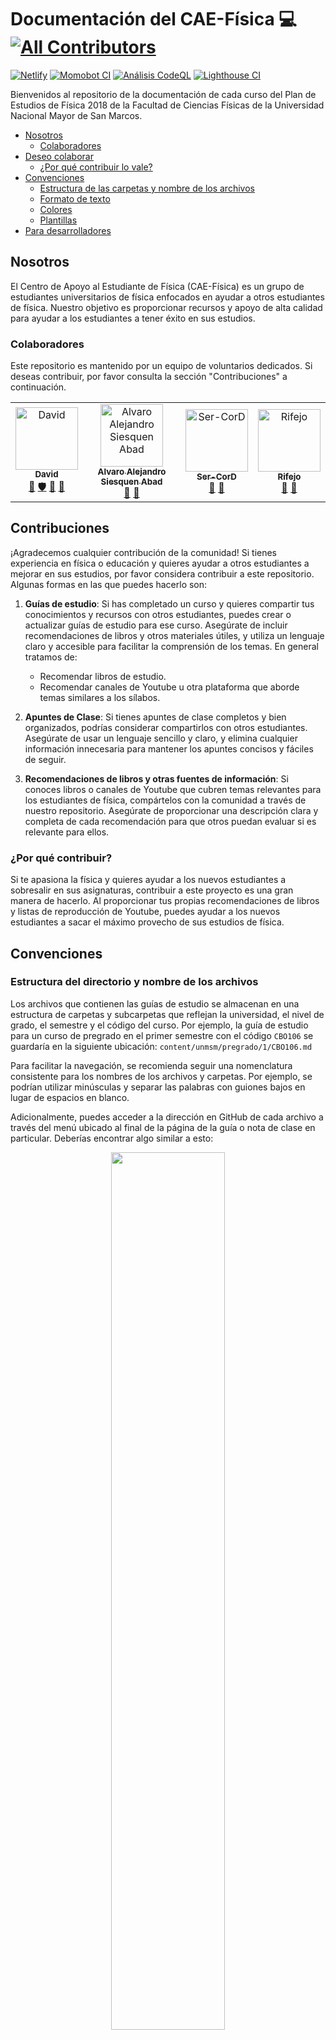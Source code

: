 # Documentación del CAE-Física 💻 <!-- ALL-CONTRIBUTORS-BADGE:START - Do not remove or modify this section -->[![All Contributors](https://img.shields.io/badge/all_contributors-4-orange.svg?style=flat-square)](#contributors-)<!-- ALL-CONTRIBUTORS-BADGE:END -->

[![Netlify](https://api.netlify.com/api/v1/badges/abc167f5-8dee-48db-a7da-3c97c18849be/deploy-status)](https://app.netlify.com/sites/caefis/deploys) [![Momobot CI](https://github.com/caefisica/web/actions/workflows/node.js-ci.yml/badge.svg)](https://github.com/caefisica/web/actions/workflows/node.js-ci.yml) [![Análisis CodeQL](https://github.com/caefisica/web/actions/workflows/codeql-analysis.yml/badge.svg)](https://github.com/caefisica/web/actions/workflows/codeql-analysis.yml) [![Lighthouse CI](https://github.com/caefisica/web/actions/workflows/push.yml/badge.svg)](https://github.com/caefisica/web/actions/workflows/push.yml)

Bienvenidos al repositorio de la documentación de cada curso del Plan de Estudios de Física 2018 de la Facultad de Ciencias Físicas de la Universidad Nacional Mayor de San Marcos.

- [Nosotros](#nosotros)
  - [Colaboradores](#colaboradores)
- [Deseo colaborar](#contribuciones)
  - [¿Por qué contribuir lo vale?](#¿por-qué-contribuir)
- [Convenciones](#convenciones)
  - [Estructura de las carpetas y nombre de los archivos](#estructura-del-directorio-y-nombre-de-los-archivos)
  - [Formato de texto](#formato-del-texto)
  - [Colores](#colores)
  - [Plantillas](#plantillas)
- [Para desarrolladores](#desarrolladores)

## Nosotros

El Centro de Apoyo al Estudiante de Física (CAE-Física) es un grupo de estudiantes universitarios de física enfocados en ayudar a otros estudiantes de física. Nuestro objetivo es proporcionar recursos y apoyo de alta calidad para ayudar a los estudiantes a tener éxito en sus estudios.

### Colaboradores

Este repositorio es mantenido por un equipo de voluntarios dedicados. Si deseas contribuir, por favor consulta la sección "Contribuciones" a continuación.

<!-- ALL-CONTRIBUTORS-LIST:START - Do not remove or modify this section -->
<!-- prettier-ignore-start -->
<!-- markdownlint-disable -->
<table>
  <tbody>
    <tr>
      <td align="center"><a href="http://totallynotdavid.github.io"><img src="https://avatars.githubusercontent.com/u/20960328?v=4?s=100" width="100px;" alt="David"/><br /><sub><b>David</b></sub></a><br /><a href="#maintenance-totallynotdavid" title="Maintenance">🚧</a> <a href="#security-totallynotdavid" title="Security">🛡️</a> <a href="#research-totallynotdavid" title="Research">🔬</a> <a href="#blog-totallynotdavid" title="Blogposts">📝</a></td>
      <td align="center"><a href="https://github.com/alvaro18101"><img src="https://avatars.githubusercontent.com/u/75409414?v=4?s=100" width="100px;" alt="Alvaro Alejandro Siesquen Abad"/><br /><sub><b>Alvaro Alejandro Siesquen Abad</b></sub></a><br /><a href="#research-alvaro18101" title="Research">🔬</a> <a href="#blog-alvaro18101" title="Blogposts">📝</a></td>
      <td align="center"><a href="https://github.com/Ser-CorD"><img src="https://avatars.githubusercontent.com/u/98802192?v=4?s=100" width="100px;" alt="Ser-CorD"/><br /><sub><b>Ser-CorD</b></sub></a><br /><a href="#research-Ser-CorD" title="Research">🔬</a> <a href="#blog-Ser-CorD" title="Blogposts">📝</a></td>
      <td align="center"><a href="https://github.com/Rifejo"><img src="https://avatars.githubusercontent.com/u/99055529?v=4?s=100" width="100px;" alt="Rifejo"/><br /><sub><b>Rifejo</b></sub></a><br /><a href="#research-Rifejo" title="Research">🔬</a> <a href="#blog-Rifejo" title="Blogposts">📝</a></td>
    </tr>
  </tbody>
</table>

<!-- markdownlint-restore -->
<!-- prettier-ignore-end -->

<!-- ALL-CONTRIBUTORS-LIST:END -->

## Contribuciones

¡Agradecemos cualquier contribución de la comunidad! Si tienes experiencia en física o educación y quieres ayudar a otros estudiantes a mejorar en sus estudios, por favor considera contribuir a este repositorio. Algunas formas en las que puedes hacerlo son:

1. **Guías de estudio**: Si has completado un curso y quieres compartir tus conocimientos y recursos con otros estudiantes, puedes crear o actualizar guías de estudio para ese curso. Asegúrate de incluir recomendaciones de libros y otros materiales útiles, y utiliza un lenguaje claro y accesible para facilitar la comprensión de los temas. En general tratamos de:

   - Recomendar libros de estudio.
   - Recomendar canales de Youtube u otra plataforma que aborde temas similares a los sílabos.

2. **Apuntes de Clase**: Si tienes apuntes de clase completos y bien organizados, podrías considerar compartirlos con otros estudiantes. Asegúrate de usar un lenguaje sencillo y claro, y elimina cualquier información innecesaria para mantener los apuntes concisos y fáciles de seguir.

3. **Recomendaciones de libros y otras fuentes de información**: Si conoces libros o canales de Youtube que cubren temas relevantes para los estudiantes de física, compártelos con la comunidad a través de nuestro repositorio. Asegúrate de proporcionar una descripción clara y completa de cada recomendación para que otros puedan evaluar si es relevante para ellos.

### ¿Por qué contribuir?

Si te apasiona la física y quieres ayudar a los nuevos estudiantes a sobresalir en sus asignaturas, contribuir a este proyecto es una gran manera de hacerlo. Al proporcionar tus propias recomendaciones de libros y listas de reproducción de Youtube, puedes ayudar a los nuevos estudiantes a sacar el máximo provecho de sus estudios de física.

## Convenciones

### Estructura del directorio y nombre de los archivos

Los archivos que contienen las guías de estudio se almacenan en una estructura de carpetas y subcarpetas que reflejan la universidad, el nivel de grado, el semestre y el código del curso. Por ejemplo, la guía de estudio para un curso de pregrado en el primer semestre con el código `CBO106` se guardaría en la siguiente ubicación: `content/unmsm/pregrado/1/CBO106.md`

Para facilitar la navegación, se recomienda seguir una nomenclatura consistente para los nombres de los archivos y carpetas. Por ejemplo, se podrían utilizar minúsculas y separar las palabras con guiones bajos en lugar de espacios en blanco.

Adicionalmente, puedes acceder a la dirección en GitHub de cada archivo a través del menú ubicado al final de la página de la guía o nota de clase en particular. Deberías encontrar algo similar a esto:

<p align="center">
<img src="https://i.imgur.com/CIobd1U.png" width=60% height=60%>
</p>

### Formato del texto

Las guías de estudio deben estar escritas en formato Markdown y deben procesarse utilizando goldmark. Markdown es un lenguaje de marcado sencillo que permite enfatizar el texto con asteriscos o subrayados (por ejemplo, _énfasis_ o _énfasis_) y crear enlaces con corchetes y paréntesis (por ejemplo, [enlace](https://caefisica.com/)). Si necesitas más información sobre el uso de Markdown, puedes consultar [esta guía](https://datosgobar.github.io/portal-andino/markdown-guide/).

### Colores

Utilizamos principalmente colores en degradado, especificados en formato HEX. Por ejemplo, el azul se especifica como: `#0F9BF6` a `#1823AB`, el morado como: `#5D46B4` a `#5D2F86` y el negro como: `#212529`. Se recomienda utilizar un conjunto de colores coherente a lo largo de todas las guías de estudio.

### Plantillas

1. Emoji

   ```text
   {{ ":zap:" | emojify }}
   ```

## Desarrolladores

⚠️ Advertencia: Este proyecto utiliza Git Large File Storage para almacenar recursos no textuales como imágenes y documentos. Asegúrate de tener instalado [Git LFS](https://packagecloud.io/github/git-lfs/install#manual-deb) y de haber clonado el proyecto usando git. **Si lo descargas como un archivo ZIP, dichos recursos no estarán disponibles**. Utiliza `git lfs pull` para obtener los archivos en tu repositorio local.

### Software necesario

Para desarrollar y contribuir a este proyecto, necesitarás tener instalado cierto software en tu sistema operativo. A continuación se describen los pasos para instalar cada uno de estos programas en un sistema operativo Windows:

- `npm`: es el administrador de paquetes de Node.js. Puedes instalarlo a través de la página de descargas de [Node.js](https://nodejs.org/es/download/). Asegúrate de descargar la versión `16.16.0` y sigue los pasos predeterminados durante la instalación. Una vez finalizada, reinicia tu ordenador y abre una consola (por ejemplo, cmd). Escribe npm -v y presiona Enter. Si aparece una serie de números como 1.4, significa que npm se ha instalado correctamente. Alternativamente, puedes utilizar [nvm-windows](https://github.com/coreybutler/nvm-windows). Si decides usar nvm, no utilices el instalador de Node.js.
- `git`: es una herramienta de control de versiones que nos permitirá gestionar y mantener el código fuente del proyecto. Puedes descargarlo desde la página de [`git-scm`](https://git-scm.com/downloads). Sigue los pasos predeterminados durante la instalación. Una vez finalizada la instalación, abre una consola (por ejemplo, Powershell) y escribe git --version. Si aparece una línea como `git version 2.37.3.windows.1`, significa que git se ha instalado correctamente.
- `VSCode` (opcional): es un editor de código fuente muy popular y completo. Puedes descargarlo desde la página de [VSCode](https://code.visualstudio.com/download).

### Configuración del entorno de desarrollo

En adelante, se denominará como consola a un terminal como Powershell o Command Prompt (CMD). Para configurar tu entorno de desarrollo, sigue estos pasos:

1. Clona el repositorio en tu equipo usando git. Abre una consola y escribe `git clone https://github.com/caefisica/web.git`. Esto creará una copia del repositorio en tu equipo en una carpeta llamada web.
2. Accede a la carpeta del proyecto. En la consola, escribe `cd web` para entrar en la carpeta del proyecto.
3. Instala las dependencias del proyecto. En la consola, escribe `npm install`. Este comando instalará todas las dependencias necesarias para ejecutar y desarrollar el proyecto.
4. Arranca el servidor de desarrollo. En la consola, escribe `npm run start`. Este comando arrancará el servidor de desarrollo y abrirá automáticamente una pestaña en tu navegador con la página del proyecto. A partir de ahora, cada vez que hagas un cambio en el código fuente, el servidor se reiniciará automáticamente y podrás ver los cambios en tiempo real. Podrás acceder a la página en `http://localhost:1313`.
5. Para comenzar a editar el proyecto utilizando VSCode, escribe `code .` (no te olvides del punto y el espacio después de `code`). Una vez que hayas realizado los cambios que desees en el proyecto, puedes publicarlos en el repositorio de GitHub siguiendo estos pasos:

- Abre la lista de archivos modificados en VSCode haciendo clic en el icono de control de código fuente en la barra lateral izquierda o presionando Ctrl + Mayús + G.
- Selecciona los archivos que deseas incluir en el commit haciendo clic en el icono de "staged changes" al lado de cada archivo.
- Escribe una descripción clara y concisa del commit en el campo "Message" en la parte inferior de la ventana.
- Haz clic en el botón "Commit All" para realizar el commit.
- Para enviar tus cambios al repositorio de GitHub, haz clic en el botón "Push" en la barra superior o selecciona "Push" en el menú "Control de código fuente". Esto enviará tus cambios al repositorio de GitHub y los hará disponibles para todos los miembros del equipo.
